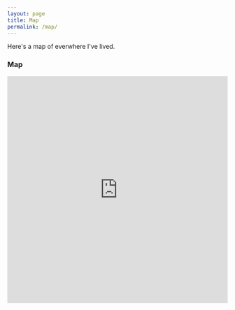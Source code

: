 ```yaml
---
layout: page
title: Map
permalink: /map/
---
```


Here's a map of everwhere I've lived.

### Map

<iframe width='100%' height='520' frameborder='0' src="https://borhyne.carto.com/viz/9788c020-a918-11e6-95ec-0e3ff518bd15/embed_map" allowfullscreen webkitallowfullscreen mozallowfullscreen oallowfullscreen msallowfullscreen></iframe>









